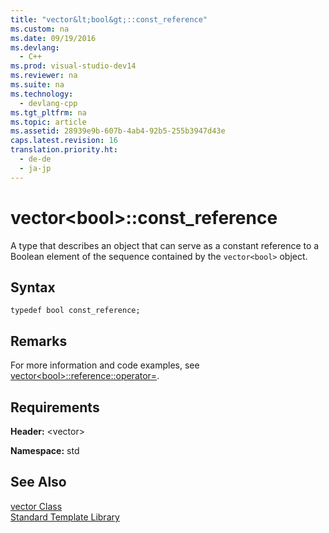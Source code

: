 ```yaml
---
title: "vector&lt;bool&gt;::const_reference"
ms.custom: na
ms.date: 09/19/2016
ms.devlang: 
  - C++
ms.prod: visual-studio-dev14
ms.reviewer: na
ms.suite: na
ms.technology: 
  - devlang-cpp
ms.tgt_pltfrm: na
ms.topic: article
ms.assetid: 28939e9b-607b-4ab4-92b5-255b3947d43e
caps.latest.revision: 16
translation.priority.ht: 
  - de-de
  - ja-jp
---
```

# vector&lt;bool&gt;::const_reference
A type that describes an object that can serve as a constant reference to a Boolean element of the sequence contained by the `vector<bool>` object.  
  
## Syntax  
  
```  
typedef bool const_reference;  
```  
  
## Remarks  
 For more information and code examples, see [vector<bool\>::reference::operator=](../vs140/vector-bool---reference--operator=.md).  
  
## Requirements  
 **Header:** <vector\>  
  
 **Namespace:** std  
  
## See Also  
 [vector Class](../vs140/vector-Class.md)   
 [Standard Template Library](../vs140/Standard-Template-Library.md)